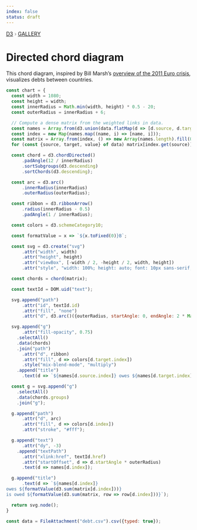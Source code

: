 ```yaml
---
index: false
status: draft
---
```


<div style="color: grey; font: 13px/25.5px var(--sans-serif); text-transform: uppercase;"><h1 style="display: none;">Directed chord diagram</h1><a href="https://d3js.org/">D3</a> › <a href="/@d3/gallery">Gallery</a></div>

# Directed chord diagram

This chord diagram, inspired by Bill Marsh’s [overview of the 2011 Euro crisis](http://archive.nytimes.com/www.nytimes.com/interactive/2011/10/23/sunday-review/an-overview-of-the-euro-crisis.html), visualizes debts between countries.

```js echo
const chart = {
  const width = 1080;
  const height = width;
  const innerRadius = Math.min(width, height) * 0.5 - 20;
  const outerRadius = innerRadius + 6;

  // Compute a dense matrix from the weighted links in data.
  const names = Array.from(d3.union(data.flatMap(d => [d.source, d.target])));
  const index = new Map(names.map((name, i) => [name, i]));
  const matrix = Array.from(index, () => new Array(names.length).fill(0));
  for (const {source, target, value} of data) matrix[index.get(source)][index.get(target)] += value;

  const chord = d3.chordDirected()
      .padAngle(12 / innerRadius)
      .sortSubgroups(d3.descending)
      .sortChords(d3.descending);

  const arc = d3.arc()
      .innerRadius(innerRadius)
      .outerRadius(outerRadius);

  const ribbon = d3.ribbonArrow()
      .radius(innerRadius - 0.5)
      .padAngle(1 / innerRadius);

  const colors = d3.schemeCategory10;

  const formatValue = x => `${x.toFixed(0)}B`;

  const svg = d3.create("svg")
      .attr("width", width)
      .attr("height", height)
      .attr("viewBox", [-width / 2, -height / 2, width, height])
      .attr("style", "width: 100%; height: auto; font: 10px sans-serif;");

  const chords = chord(matrix);

  const textId = DOM.uid("text");

  svg.append("path")
      .attr("id", textId.id)
      .attr("fill", "none")
      .attr("d", d3.arc()({outerRadius, startAngle: 0, endAngle: 2 * Math.PI}));

  svg.append("g")
      .attr("fill-opacity", 0.75)
    .selectAll()
    .data(chords)
    .join("path")
      .attr("d", ribbon)
      .attr("fill", d => colors[d.target.index])
      .style("mix-blend-mode", "multiply")
    .append("title")
      .text(d => `${names[d.source.index]} owes ${names[d.target.index]} ${formatValue(d.source.value)}`);

  const g = svg.append("g")
    .selectAll()
    .data(chords.groups)
    .join("g");

  g.append("path")
      .attr("d", arc)
      .attr("fill", d => colors[d.index])
      .attr("stroke", "#fff");

  g.append("text")
      .attr("dy", -3)
    .append("textPath")
      .attr("xlink:href", textId.href)
      .attr("startOffset", d => d.startAngle * outerRadius)
      .text(d => names[d.index]);

  g.append("title")
      .text(d => `${names[d.index]}
owes ${formatValue(d3.sum(matrix[d.index]))}
is owed ${formatValue(d3.sum(matrix, row => row[d.index]))}`);

  return svg.node();
}
```

```js echo
const data = FileAttachment("debt.csv").csv({typed: true});
```
